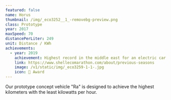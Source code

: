```yaml
---
featured: false
name: Horus
thumbnail: /img/_eco3252__1_-removebg-preview.png
class: Prototype
year: 2017
maxSpeed: 70
distancePerLiter: 249
unit: Distance / KWh
achievements:
  - year: 2019
    achievement: Highest record in the middle east for an electric car
    link: https://www.shellecomarathon.com/about/previous-seasons
    image: /v1/static/img/_eco3259-1-1-.jpg
    icon: 🌟 Award
---
```

Our prototype concept vehicle "Ra" is designed to achieve the highest kilometers with the least kilowatts per hour.